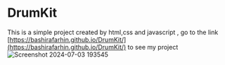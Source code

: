 # DrumKit
This is a simple project created by html,css and javascript , go to the link [https://bashirafarhin.github.io/DrumKit/](https://bashirafarhin.github.io/DrumKit/) to see my project
![Screenshot 2024-07-03 193545](https://github.com/bashirafarhin/DrumKit/assets/97461439/884aa437-0a42-43c3-8c67-efdb44b7d5c8)
